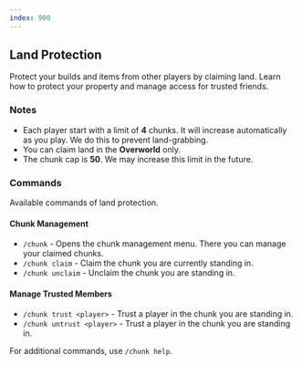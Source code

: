 ```yaml
---
index: 900
---
```


## Land Protection

Protect your builds and items from other players by claiming land. Learn how to protect your property and manage access for trusted friends.

### Notes

- Each player start with a limit of **4** chunks. It will increase automatically as you play. We do this to prevent land-grabbing.
- You can claim land in the **Overworld** only.
- The chunk cap is **50**. We may increase this limit in the future.

### Commands

Available commands of land protection.

#### Chunk Management

- `/chunk` - Opens the chunk management menu. There you can manage your claimed chunks.
- `/chunk claim` - Claim the chunk you are currently standing in.
- `/chunk unclaim` - Unclaim the chunk you are standing in.

#### Manage Trusted Members

- `/chunk trust <player>` - Trust a player in the chunk you are standing in.
- `/chunk untrust <player>` - Trust a player in the chunk you are standing in.

For additional commands, use `/chunk help`.
